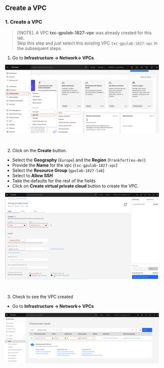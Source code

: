 ## Create a VPC


### 1. Create a VPC 

> [!NOTE]. 
> A VPC **txc-gpulab-1827-vpc** was already created for this lab.  
> Skip this step and just select this existing VPC `txc-gpulab-1827-vpc` in the subsequent steps.  

1. Go to **Infrastructure -> Network-> VPCs**. 

![vpcPage](./images/10-VPC-main.png)

<p>&nbsp;</p>

2. Click on the **Create** button.

* Select the **Geography** (`Europe`) and the **Region** (`Frankfurt(eu-de)`)
* Provide the **Name** for the vpc (`txc-gpulab-1827-vpc`)
* Select the **Resource Group** (`gpulab-1827-lab`)
* Select to **Allow SSH**
* Take the defaults for the rest of the fields
* Click on **Create virtual private cloud** button to create the VPC.

![vpcCreate](./images/10-VPC-create.png)

<p>&nbsp;</p>

3. Check to see the VPC created

* Go to **Infrastructure -> Network-> VPCs**

![labVPCCreated](./images/10-VPC-list.png)

<p>&nbsp;</p>